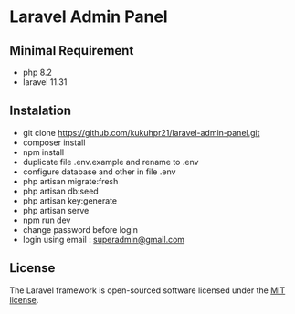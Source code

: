 # Laravel Admin Panel

## Minimal Requirement

- php 8.2
- laravel 11.31

## Instalation

- git clone <https://github.com/kukuhpr21/laravel-admin-panel.git>
- composer install
- npm install
- duplicate file .env.example and rename to .env
- configure database and other in file .env
- php artisan migrate:fresh
- php artisan db:seed
- php artisan key:generate
- php artisan serve 
- npm run dev
- change password before login
- login using email : <superadmin@gmail.com>

## License

The Laravel framework is open-sourced software licensed under the [MIT license](https://opensource.org/licenses/MIT).
